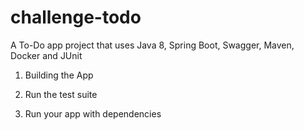# challenge-todo
A To-Do app project that uses Java 8, Spring Boot, Swagger, Maven, Docker and JUnit

1. Building the App


2. Run the test suite


3. Run your app with dependencies 
